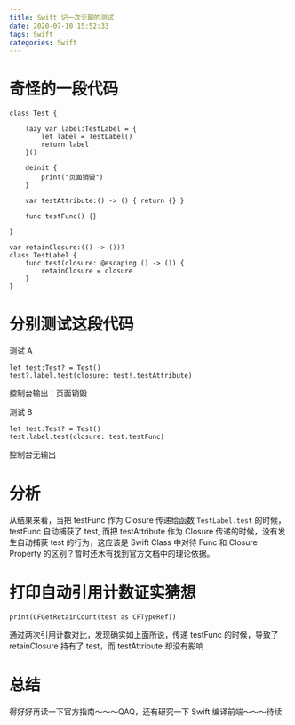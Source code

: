 ```yaml
---
title: Swift 记一次无聊的测试
date: 2020-07-10 15:52:33
tags: Swift
categories: Swift
---
```


# 奇怪的一段代码

```
class Test {

    lazy var label:TestLabel = {
        let label = TestLabel()
        return label
    }()

    deinit {
        print("页面销毁")
    }
    
    var testAttribute:() -> () { return {} }
    
    func testFunc() {}

}

var retainClosure:(() -> ())?
class TestLabel {
    func test(closure: @escaping () -> ()) {
        retainClosure = closure
    }
}
```

# 分别测试这段代码

测试 A

```
let test:Test? = Test()
test?.label.test(closure: test!.testAttribute)
```

控制台输出：页面销毁

测试 B

```
let test:Test? = Test()
test.label.test(closure: test.testFunc)
```
控制台无输出

# 分析

从结果来看，当把 testFunc 作为 Closure 传递给函数 `TestLabel.test` 的时候，testFunc 自动捕获了 test, 而把 testAttribute 作为 Closure 传递的时候，没有发生自动捕获 test 的行为，这应该是 Swift Class 中对待 Func 和 Closure Property 的区别？暂时还木有找到官方文档中的理论依据。

# 打印自动引用计数证实猜想

```
print(CFGetRetainCount(test as CFTypeRef))
```

通过两次引用计数对比，发现确实如上面所说，传递 testFunc 的时候，导致了 retainClosure 持有了 test，而 testAttribute 却没有影响

# 总结

得好好再读一下官方指南～～～QAQ，还有研究一下 Swift 编译前端～～～待续



